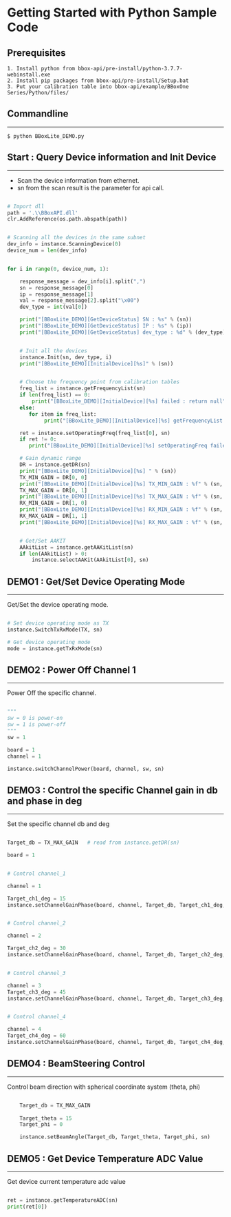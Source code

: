 # Getting Started with Python Sample Code

## Prerequisites

    1. Install python from bbox-api/pre-install/python-3.7.7-webinstall.exe
    2. Install pip packages from bbox-api/pre-install/Setup.bat
    3. Put your calibration table into bbox-api/example/BBoxOne Series/Python/files/

## Commandline

----------
    $ python BBoxLite_DEMO.py

## Start : Query Device information and Init Device

---

- Scan the device information from ethernet.
- sn from the scan result is the parameter for api call.

```python

# Import dll
path = '.\\BBoxAPI.dll'
clr.AddReference(os.path.abspath(path))


# Scanning all the devices in the same subnet
dev_info = instance.ScanningDevice(0)
device_num = len(dev_info)


for i in range(0, device_num, 1):

    response_message = dev_info[i].split(",")
    sn = response_message[0]
    ip = response_message[1]
    val = response_message[2].split("\x00")
    dev_type = int(val[0])

    print("[BBoxLite_DEMO][GetDeviceStatus] SN : %s" % (sn))
    print("[BBoxLite_DEMO][GetDeviceStatus] IP : %s" % (ip))
    print("[BBoxLite_DEMO][GetDeviceStatus] dev_type : %d" % (dev_type))


    # Init all the devices
    instance.Init(sn, dev_type, i)
    print("[BBoxLite_DEMO][InitialDevice][%s]" % (sn))


    # Choose the frequency point from calibration tables
    freq_list = instance.getFrequencyList(sn)
    if len(freq_list) == 0:
        print("[BBoxLite_DEMO][InitialDevice][%s] failed : return null" % (sn))
    else:
       for item in freq_list:
            print("[BBoxLite_DEMO][InitialDevice][%s] getFrequencyList: list %s" % (sn, item))

    ret = instance.setOperatingFreq(freq_list[0], sn)
    if ret != 0:
       print("[BBoxLite_DEMO][InitialDevice][%s] setOperatingFreq failed : error_code %d" % (sn, ret))

    # Gain dynamic range
    DR = instance.getDR(sn)
    print("[BBoxLite_DEMO][InitialDevice][%s] " % (sn))
    TX_MIN_GAIN = DR[0, 0]
    print("[BBoxLite_DEMO][InitialDevice][%s] TX_MIN_GAIN : %f" % (sn, TX_MIN_GAIN))
    TX_MAX_GAIN = DR[0, 1]
    print("[BBoxLite_DEMO][InitialDevice][%s] TX_MAX_GAIN : %f" % (sn, TX_MAX_GAIN))
    RX_MIN_GAIN = DR[1, 0]
    print("[BBoxLite_DEMO][InitialDevice][%s] RX_MIN_GAIN : %f" % (sn, RX_MIN_GAIN))
    RX_MAX_GAIN = DR[1, 1]
    print("[BBoxLite_DEMO][InitialDevice][%s] RX_MAX_GAIN : %f" % (sn, RX_MAX_GAIN))


    # Get/Set AAKIT
    AAkitList = instance.getAAKitList(sn)
    if len(AAkitList) > 0:
        instance.selectAAKit(AAkitList[0], sn)

```

## DEMO1 : Get/Set Device Operating Mode

---
Get/Set the device operating mode.

```python

# Set device operating mode as TX
instance.SwitchTxRxMode(TX, sn)

# Get device operating mode
mode = instance.getTxRxMode(sn)

```

## DEMO2 : Power Off Channel 1

---
Power Off the specific channel.

```python

"""
sw = 0 is power-on
sw = 1 is power-off
"""
sw = 1

board = 1
channel = 1

instance.switchChannelPower(board, channel, sw, sn)

```

## DEMO3 : Control the specific Channel gain in db and phase in deg

---
Set the specific channel db and deg

```python

Target_db = TX_MAX_GAIN   # read from instance.getDR(sn)

board = 1


# Control channel_1 

channel = 1

Target_ch1_deg = 15
instance.setChannelGainPhase(board, channel, Target_db, Target_ch1_deg, sn)


# Control channel_2

channel = 2

Target_ch2_deg = 30
instance.setChannelGainPhase(board, channel, Target_db, Target_ch2_deg, sn)


# Control channel_3

channel = 3
Target_ch3_deg = 45
instance.setChannelGainPhase(board, channel, Target_db, Target_ch3_deg, sn)


# Control channel_4

channel = 4
Target_ch4_deg = 60
instance.setChannelGainPhase(board, channel, Target_db, Target_ch4_deg, sn)

```

## DEMO4 : BeamSteering Control

---
Control beam direction with spherical coordinate system (theta, phi)

```python

    Target_db = TX_MAX_GAIN
    
    Target_theta = 15
    Target_phi = 0

    instance.setBeamAngle(Target_db, Target_theta, Target_phi, sn)

```

## DEMO5 : Get Device Temperature ADC Value

---
Get device current temperature adc value

```python

ret = instance.getTemperatureADC(sn)
print(ret[0])

```
